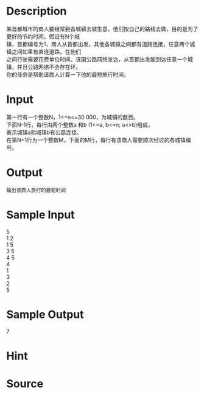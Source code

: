 
# Description

<div class="content"><div>某首都城市的商人要经常到各城镇去做生意，他们按自己的路线去做，目的是为了更好的节约时间。假设有N个城</div>
<div>镇，首都编号为1，商人从首都出发，其他各城镇之间都有道路连接，任意两个城镇之间如果有直连道路，在他们</div>
<div>之间行驶需要花费单位时间。该国公路网络发达，从首都出发能到达任意一个城镇，并且公路网络不会存在环。</div>
<div>你的任务是帮助该商人计算一下他的最短旅行时间。</div></div>

# Input

<div class="content"><div>第一行有一个整数N，1&lt;=n&lt;=30 000，为城镇的数目。</div>
<div>下面N-1行，每行由两个整数a 和b (1&lt;=a, b&lt;=n; a&lt;&gt;b)组成，</div>
<div>表示城镇a和城镇b有公路连接。</div>
<div>在第N+1行为一个整数M，下面的M行，每行有该商人需要顺次经过的各城镇编号。</div></div>

# Output

<div class="content"><div><span style="font-size: medium"><tt>输出该商人旅行的最短时间</tt></span></div></div>

# Sample Input

<div class="content"><span class="sampledata">5<br/>
1 2<br/>
1 5<br/>
3 5<br/>
4 5<br/>
4<br/>
1<br/>
3<br/>
2<br/>
5<br/>
</span></div>

# Sample Output

<div class="content"><span class="sampledata">7</span></div>

# Hint

<div class="content"><p></p></div>

# Source

<div class="content"><p><a href="problemset.php?search="></a></p></div>

